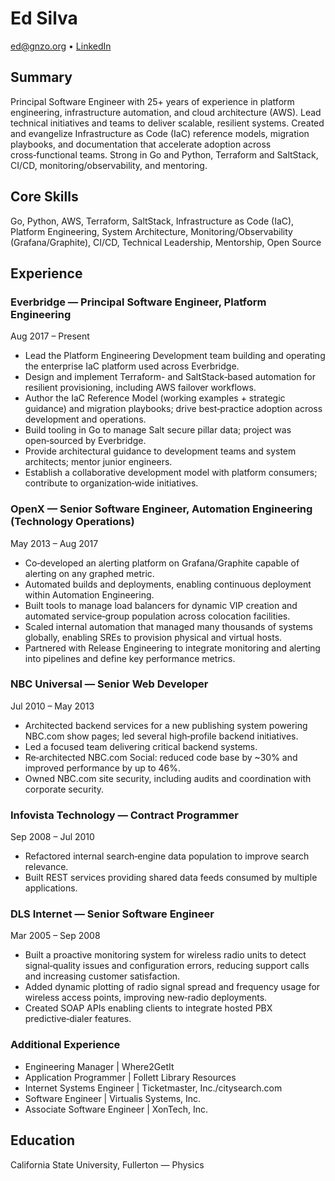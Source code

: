 # Ed Silva

<ed@gnzo.org> • [LinkedIn](https://www.linkedin.com/in/ed-silva-02401a2)

## Summary

Principal Software Engineer with 25+ years of experience in platform engineering, infrastructure automation, and cloud architecture (AWS). Lead technical initiatives and teams to deliver scalable, resilient systems. Created and evangelize Infrastructure as Code (IaC) reference models, migration playbooks, and documentation that accelerate adoption across cross‑functional teams. Strong in Go and Python, Terraform and SaltStack, CI/CD, monitoring/observability, and mentoring.

## Core Skills

Go, Python, AWS, Terraform, SaltStack, Infrastructure as Code (IaC), Platform Engineering, System Architecture, Monitoring/Observability (Grafana/Graphite), CI/CD, Technical Leadership, Mentorship, Open Source

## Experience

### Everbridge — Principal Software Engineer, Platform Engineering

Aug 2017 – Present

- Lead the Platform Engineering Development team building and operating the enterprise IaC platform used across Everbridge.
- Design and implement Terraform- and SaltStack‑based automation for resilient provisioning, including AWS failover workflows.
- Author the IaC Reference Model (working examples + strategic guidance) and migration playbooks; drive best‑practice adoption across development and operations.
- Build tooling in Go to manage Salt secure pillar data; project was open‑sourced by Everbridge.
- Provide architectural guidance to development teams and system architects; mentor junior engineers.
- Establish a collaborative development model with platform consumers; contribute to organization‑wide initiatives.

### OpenX — Senior Software Engineer, Automation Engineering (Technology Operations)

May 2013 – Aug 2017

- Co‑developed an alerting platform on Grafana/Graphite capable of alerting on any graphed metric.
- Automated builds and deployments, enabling continuous deployment within Automation Engineering.
- Built tools to manage load balancers for dynamic VIP creation and automated service‑group population across colocation facilities.
- Scaled internal automation that managed many thousands of systems globally, enabling SREs to provision physical and virtual hosts.
- Partnered with Release Engineering to integrate monitoring and alerting into pipelines and define key performance metrics.

### NBC Universal — Senior Web Developer

Jul 2010 – May 2013

- Architected backend services for a new publishing system powering NBC.com show pages; led several high‑profile backend initiatives.
- Led a focused team delivering critical backend systems.
- Re‑architected NBC.com Social: reduced code base by ~30% and improved performance by up to 46%.
- Owned NBC.com site security, including audits and coordination with corporate security.

### Infovista Technology — Contract Programmer

Sep 2008 – Jul 2010

- Refactored internal search‑engine data population to improve search relevance.
- Built REST services providing shared data feeds consumed by multiple applications.

### DLS Internet — Senior Software Engineer

Mar 2005 – Sep 2008

- Built a proactive monitoring system for wireless radio units to detect signal‑quality issues and configuration errors, reducing support calls and increasing customer satisfaction.
- Added dynamic plotting of radio signal spread and frequency usage for wireless access points, improving new‑radio deployments.
- Created SOAP APIs enabling clients to integrate hosted PBX predictive‑dialer features.

### Additional Experience

- Engineering Manager | Where2GetIt
- Application Programmer | Follett Library Resources
- Internet Systems Engineer | Ticketmaster, Inc./citysearch.com
- Software Engineer | Virtualis Systems, Inc.
- Associate Software Engineer | XonTech, Inc.

## Education

California State University, Fullerton — Physics
